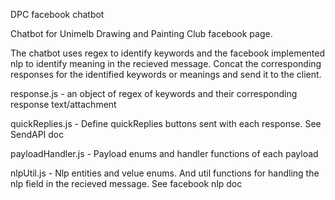 DPC facebook chatbot

Chatbot for Unimelb Drawing and Painting Club facebook page. 

The chatbot uses regex to identify keywords and the facebook implemented nlp to identify meaning
in the recieved message. Concat the corresponding responses for the identified keywords or
meanings and send it to the client.

response.js - an object of regex of keywords and their corresponding response text/attachment 

quickReplies.js - Define quickReplies buttons sent with each response. See SendAPI doc

payloadHandler.js - Payload enums and handler functions of each payload

nlpUtil.js - Nlp entities and velue enums. And util functions for handling the nlp field in the recieved message. See facebook nlp doc
    

